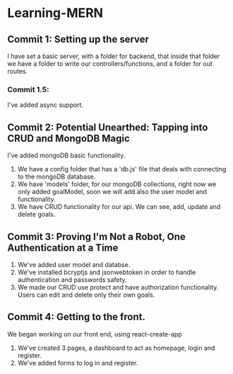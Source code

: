 # Learning-MERN

## Commit 1: Setting up the server
I have set a basic server, with a folder for backend, that inside that folder we have a folder to write our controllers/functions, and a folder for out routes.

### Commit 1.5:
I've added async support.

## Commit 2: Potential Unearthed: Tapping into CRUD and MongoDB Magic
I've added mongoDB basic functionality.
1. We have a config folder that has a 'db.js' file that deals with connecting to the mongoDB database.
2. We have 'models' folder, for our mongoDB collections, right now we only added goalModel, soon we will add also the user model and functionality.
3. We have CRUD functionality for our api. We can see, add, update and delete goals.  

## Commit 3: Proving I'm Not a Robot, One Authentication at a Time 
1. We've added user model and databse.
2. We've installed bcryptjs and jsonwebtoken in order to handle authentication and passwords safety.
3. We made our CRUD use protect and have authorization functionality. Users can edit and delete only their own goals.

## Commit 4: Getting to the front.
We began working on our front end, using react-create-app
1. We've created 3 pages, a dashboard to act as homepage, login and register.
2. We've added forms to log in and register.
